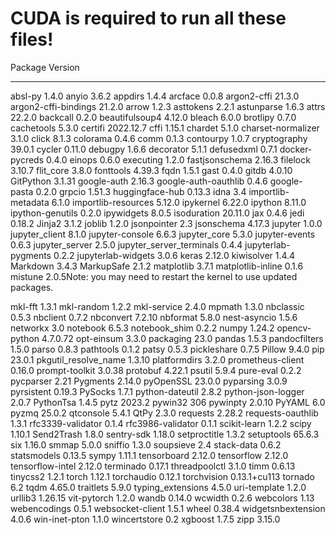 # CUDA is required to run all these files!

Package                  Version

------------------------ ------------

absl-py                  1.4.0
anyio                    3.6.2
appdirs                  1.4.4
arcface                  0.0.8
argon2-cffi              21.3.0
argon2-cffi-bindings     21.2.0
arrow                    1.2.3
asttokens                2.2.1
astunparse               1.6.3
attrs                    22.2.0
backcall                 0.2.0
beautifulsoup4           4.12.0
bleach                   6.0.0
brotlipy                 0.7.0
cachetools               5.3.0
certifi                  2022.12.7
cffi                     1.15.1
chardet                  5.1.0
charset-normalizer       3.1.0
click                    8.1.3
colorama                 0.4.6
comm                     0.1.3
contourpy                1.0.7
cryptography             39.0.1
cycler                   0.11.0
debugpy                  1.6.6
decorator                5.1.1
defusedxml               0.7.1
docker-pycreds           0.4.0
einops                   0.6.0
executing                1.2.0
fastjsonschema           2.16.3
filelock                 3.10.7
flit_core                3.8.0
fonttools                4.39.3
fqdn                     1.5.1
gast                     0.4.0
gitdb                    4.0.10
GitPython                3.1.31
google-auth              2.16.3
google-auth-oauthlib     0.4.6
google-pasta             0.2.0
grpcio                   1.51.3
huggingface-hub          0.13.3
idna                     3.4
importlib-metadata       6.1.0
importlib-resources      5.12.0
ipykernel                6.22.0
ipython                  8.11.0
ipython-genutils         0.2.0
ipywidgets               8.0.5
isoduration              20.11.0
jax                      0.4.6
jedi                     0.18.2
Jinja2                   3.1.2
joblib                   1.2.0
jsonpointer              2.3
jsonschema               4.17.3
jupyter                  1.0.0
jupyter_client           8.1.0
jupyter-console          6.6.3
jupyter_core             5.3.0
jupyter-events           0.6.3
jupyter_server           2.5.0
jupyter_server_terminals 0.4.4
jupyterlab-pygments      0.2.2
jupyterlab-widgets       3.0.6
keras                    2.12.0
kiwisolver               1.4.4
Markdown                 3.4.3
MarkupSafe               2.1.2
matplotlib               3.7.1
matplotlib-inline        0.1.6
mistune                  2.0.5Note: you may need to restart the kernel to use updated packages.

mkl-fft                  1.3.1
mkl-random               1.2.2
mkl-service              2.4.0
mpmath                   1.3.0
nbclassic                0.5.3
nbclient                 0.7.2
nbconvert                7.2.10
nbformat                 5.8.0
nest-asyncio             1.5.6
networkx                 3.0
notebook                 6.5.3
notebook_shim            0.2.2
numpy                    1.24.2
opencv-python            4.7.0.72
opt-einsum               3.3.0
packaging                23.0
pandas                   1.5.3
pandocfilters            1.5.0
parso                    0.8.3
pathtools                0.1.2
patsy                    0.5.3
pickleshare              0.7.5
Pillow                   9.4.0
pip                      23.0.1
pkgutil_resolve_name     1.3.10
platformdirs             3.2.0
prometheus-client        0.16.0
prompt-toolkit           3.0.38
protobuf                 4.22.1
psutil                   5.9.4
pure-eval                0.2.2
pycparser                2.21
Pygments                 2.14.0
pyOpenSSL                23.0.0
pyparsing                3.0.9
pyrsistent               0.19.3
PySocks                  1.7.1
python-dateutil          2.8.2
python-json-logger       2.0.7
PythonTsa                1.4.5
pytz                     2023.2
pywin32                  306
pywinpty                 2.0.10
PyYAML                   6.0
pyzmq                    25.0.2
qtconsole                5.4.1
QtPy                     2.3.0
requests                 2.28.2
requests-oauthlib        1.3.1
rfc3339-validator        0.1.4
rfc3986-validator        0.1.1
scikit-learn             1.2.2
scipy                    1.10.1
Send2Trash               1.8.0
sentry-sdk               1.18.0
setproctitle             1.3.2
setuptools               65.6.3
six                      1.16.0
smmap                    5.0.0
sniffio                  1.3.0
soupsieve                2.4
stack-data               0.6.2
statsmodels              0.13.5
sympy                    1.11.1
tensorboard              2.12.0
tensorflow               2.12.0
tensorflow-intel         2.12.0
terminado                0.17.1
threadpoolctl            3.1.0
timm                     0.6.13
tinycss2                 1.2.1
torch                    1.12.1
torchaudio               0.12.1
torchvision              0.13.1+cu113
tornado                  6.2
tqdm                     4.65.0
traitlets                5.9.0
typing_extensions        4.5.0
uri-template             1.2.0
urllib3                  1.26.15
vit-pytorch              1.2.0
wandb                    0.14.0
wcwidth                  0.2.6
webcolors                1.13
webencodings             0.5.1
websocket-client         1.5.1
wheel                    0.38.4
widgetsnbextension       4.0.6
win-inet-pton            1.1.0
wincertstore             0.2
xgboost                  1.7.5
zipp                     3.15.0
